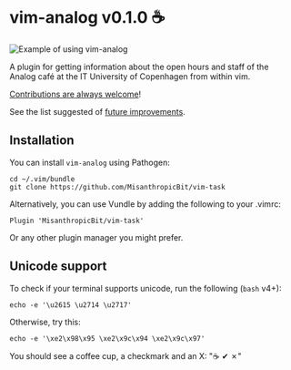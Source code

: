 vim-analog v0.1.0 :coffee:
==========================

![Example of using vim-analog](https://github.com/MisanthropicBit/vim-analog/demos/demo.gif)

A plugin for getting information about the open hours and staff of the Analog café at the IT
University of Copenhagen from within vim.

[Contributions are always welcome](https://github.com/MisanthropicBit/vim-analog/CONTRIBUTING.md)!

See the list suggested of [future improvements](https://github.com/MisanthropicBit/vim-analog/FUTURE.md).

Installation
------------

You can install `vim-analog` using Pathogen:

```
cd ~/.vim/bundle
git clone https://github.com/MisanthropicBit/vim-task
```

Alternatively, you can use Vundle by adding the following to your .vimrc:

    Plugin 'MisanthropicBit/vim-task'

Or any other plugin manager you might prefer.

Unicode support
---------------

To check if your terminal supports unicode, run the following (`bash` v4+):

```
echo -e '\u2615 \u2714 \u2717'
```

Otherwise, try this:

```
echo -e '\xe2\x98\x95 \xe2\x9c\x94 \xe2\x9c\x97'
```

You should see a coffee cup, a checkmark and an X: "☕ ✔ ✗"
